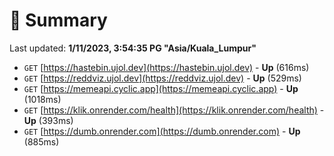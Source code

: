 # 📖 Summary
Last updated: **1/11/2023, 3:54:35 PG "Asia/Kuala_Lumpur"**

- `GET` [https://hastebin.ujol.dev](https://hastebin.ujol.dev) - **Up** (616ms)
- `GET` [https://reddviz.ujol.dev](https://reddviz.ujol.dev) - **Up** (529ms)
- `GET` [https://memeapi.cyclic.app](https://memeapi.cyclic.app) - **Up** (1018ms)
- `GET` [https://klik.onrender.com/health](https://klik.onrender.com/health) - **Up** (393ms)
- `GET` [https://dumb.onrender.com](https://dumb.onrender.com) - **Up** (885ms)
